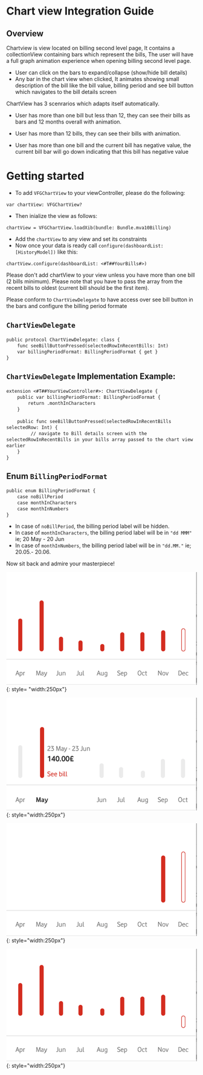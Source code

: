 # Chart view Integration Guide

## Overview

Chartview is view located on billing second level page, It contains a collectionView containing bars which represent the bills, The user will have a full graph animation experience when opening billing second level page.

- User can click on the bars to expand/collapse (show/hide bill details)
- Any bar in the chart view when clicked, It animates showing small description of the bill like the bill value, billing period and see bill button which navigates to the bill details screen


ChartView has 3 scenrarios which adapts itself automatically.

- User has more than one bill but less than 12, they can see their bills as bars and 12 months overall with animation.

- User has more than 12 bills, they can see their bills with animation.

- User has more than one bill and the current bill has negative value, the current bill bar will go down indicating that this bill has negative value

# Getting started

- To add `VFGChartView` to your viewController, please do the following:
```
var chartView: VFGChartView?
```
- Then inialize the view as follows:

```
chartView = VFGChartView.loadXib(bundle: Bundle.mva10Billing)

```
- Add the `chartView` to any view and set its constraints
- Now once your data is ready call `configure(dashboardList: [HistoryModel])` like this:
```
chartView.configure(dashboardList: <#T##YourBills#>)
```
Please don't add chartView to your view unless you have more than one bill (2 bills minimum).
Please note that you have to pass the array from the recent bills to oldest (current bill should be the first item).

Please conform to `ChartViewDelegate` to have access over see bill button in the bars and configure the billing period formate

## `ChartViewDelegate`

```
public protocol ChartViewDelegate: class {
    func seeBillButtonPressed(selectedRowInRecentBills: Int)
    var billingPeriodFormat: BillingPeriodFormat { get }
}
```

## `ChartViewDelegate` Implementation Example:

```
extension <#T##YourViewController#>: ChartViewDelegate {
    public var billingPeriodFormat: BillingPeriodFormat {
        return .monthInCharacters
    }
	
    public func seeBillButtonPressed(selectedRowInRecentBills selectedRow: Int) {
	     // navigate to Bill details screen with the selectedRowInRecentBills in your bills array passed to the chart view earlier 
    }
}
```

## Enum `BillingPeriodFormat`

```
public enum BillingPeriodFormat {
    case noBillPeriod
    case monthInCharacters
    case monthInNumbers
}
```
- In case of `noBillPeriod`, the billing period label will be hidden.
- In case of `monthInCharacters`, the billing period label will be in `"dd MMM"` ie; 20 May - 20 Jun
- In case of `monthInNumbers`, the billing period label will be in `"dd.MM."` ie; 20.05.- 20.06.


Now sit back and admire your masterpiece!

![](images/multiple_bills.png){: style= "width:250px"}

![](images/bill_details.png){: style="width:250px"}

![](images/two_bills.png){: style="width:250px"}

![](images/negative_bill.png){: style="width:250px"}











